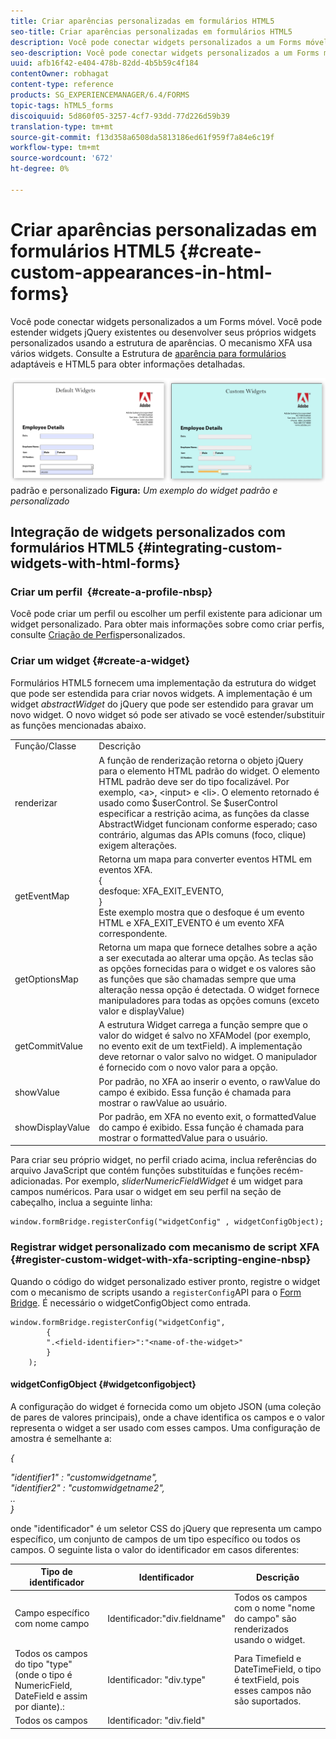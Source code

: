 ```yaml
---
title: Criar aparências personalizadas em formulários HTML5
seo-title: Criar aparências personalizadas em formulários HTML5
description: Você pode conectar widgets personalizados a um Forms móvel. Você pode estender widgets jQuery existentes ou desenvolver seus próprios widgets personalizados.
seo-description: Você pode conectar widgets personalizados a um Forms móvel. Você pode estender widgets jQuery existentes ou desenvolver seus próprios widgets personalizados.
uuid: afb16f42-e404-478b-82dd-4b5b59c4f184
contentOwner: robhagat
content-type: reference
products: SG_EXPERIENCEMANAGER/6.4/FORMS
topic-tags: hTML5_forms
discoiquuid: 5d860f05-3257-4cf7-93dd-77d226d59b39
translation-type: tm+mt
source-git-commit: f13d358a6508da5813186ed61f959f7a84e6c19f
workflow-type: tm+mt
source-wordcount: '672'
ht-degree: 0%

---
```



# Criar aparências personalizadas em formulários HTML5 {#create-custom-appearances-in-html-forms}

Você pode conectar widgets personalizados a um Forms móvel. Você pode estender widgets jQuery existentes ou desenvolver seus próprios widgets personalizados usando a estrutura de aparências. O mecanismo XFA usa vários widgets. Consulte a Estrutura de [aparência para formulários](/help/forms/using/introduction-widgets.md) adaptáveis e HTML5 para obter informações detalhadas.

![Um exemplo do widget](assets/custom-widgets.jpg)padrão e personalizado **Figura:** *Um exemplo do widget padrão e personalizado*

## Integração de widgets personalizados com formulários HTML5 {#integrating-custom-widgets-with-html-forms}

### Criar um perfil  {#create-a-profile-nbsp}

Você pode criar um perfil ou escolher um perfil existente para adicionar um widget personalizado. Para obter mais informações sobre como criar perfis, consulte [Criação de Perfis](/help/forms/using/custom-profile.md)personalizados.

### Criar um widget {#create-a-widget}

Formulários HTML5 fornecem uma implementação da estrutura do widget que pode ser estendida para criar novos widgets. A implementação é um widget *abstractWidget* do jQuery que pode ser estendido para gravar um novo widget. O novo widget só pode ser ativado se você estender/substituir as funções mencionadas abaixo.

<table> 
 <tbody> 
  <tr> 
   <td>Função/Classe</td> 
   <td>Descrição</td> 
  </tr> 
  <tr> 
   <td>renderizar</td> 
   <td>A função de renderização retorna o objeto jQuery para o elemento HTML padrão do widget. O elemento HTML padrão deve ser do tipo focalizável. Por exemplo, &lt;a&gt;, &lt;input&gt; e &lt;li&gt;. O elemento retornado é usado como $userControl. Se $userControl especificar a restrição acima, as funções da classe AbstractWidget funcionam conforme esperado; caso contrário, algumas das APIs comuns (foco, clique) exigem alterações. </td> 
  </tr> 
  <tr> 
   <td>getEventMap</td> 
   <td>Retorna um mapa para converter eventos HTML em eventos XFA. <br /> {<br /> desfoque: XFA_EXIT_EVENTO,<br /> }<br /> Este exemplo mostra que o desfoque é um evento HTML e XFA_EXIT_EVENTO é um evento XFA correspondente. </td> 
  </tr> 
  <tr> 
   <td>getOptionsMap</td> 
   <td>Retorna um mapa que fornece detalhes sobre a ação a ser executada ao alterar uma opção. As teclas são as opções fornecidas para o widget e os valores são as funções que são chamadas sempre que uma alteração nessa opção é detectada. O widget fornece manipuladores para todas as opções comuns (exceto valor e displayValue)</td> 
  </tr> 
  <tr> 
   <td>getCommitValue</td> 
   <td>A estrutura Widget carrega a função sempre que o valor do widget é salvo no XFAModel (por exemplo, no evento exit de um textField). A implementação deve retornar o valor salvo no widget. O manipulador é fornecido com o novo valor para a opção.</td> 
  </tr> 
  <tr> 
   <td>showValue</td> 
   <td>Por padrão, no XFA ao inserir o evento, o rawValue do campo é exibido. Essa função é chamada para mostrar o rawValue ao usuário. </td> 
  </tr> 
  <tr> 
   <td>showDisplayValue</td> 
   <td>Por padrão, em XFA no evento exit, o formattedValue do campo é exibido. Essa função é chamada para mostrar o formattedValue para o usuário. </td> 
  </tr> 
 </tbody> 
</table>

Para criar seu próprio widget, no perfil criado acima, inclua referências do arquivo JavaScript que contém funções substituídas e funções recém-adicionadas. Por exemplo, *sliderNumericFieldWidget* é um widget para campos numéricos. Para usar o widget em seu perfil na seção de cabeçalho, inclua a seguinte linha:

```
window.formBridge.registerConfig("widgetConfig" , widgetConfigObject);
```

### Registrar widget personalizado com mecanismo de script XFA  {#register-custom-widget-with-xfa-scripting-engine-nbsp}

Quando o código do widget personalizado estiver pronto, registre o widget com o mecanismo de scripts usando a `registerConfig`API para o [Form Bridge](/help/forms/using/form-bridge-apis.md). É necessário o widgetConfigObject como entrada.

```
window.formBridge.registerConfig("widgetConfig",
        {
        ".<field-identifier>":"<name-of-the-widget>"
        }
    );
```

#### widgetConfigObject {#widgetconfigobject}

A configuração do widget é fornecida como um objeto JSON (uma coleção de pares de valores principais), onde a chave identifica os campos e o valor representa o widget a ser usado com esses campos. Uma configuração de amostra é semelhante a:

*{*

*&quot;identifier1&quot; : &quot;customwidgetname&quot;,\
&quot;identifier2&quot; : &quot;customwidgetname2&quot;,\
..\
}*

onde &quot;identificador&quot; é um seletor CSS do jQuery que representa um campo específico, um conjunto de campos de um tipo específico ou todos os campos. O seguinte lista o valor do identificador em casos diferentes:

| Tipo de identificador | Identificador | Descrição |
|---|---|---|
| Campo específico com nome campo | Identificador:&quot;div.fieldname&quot; | Todos os campos com o nome &quot;nome do campo&quot; são renderizados usando o widget. |
| Todos os campos do tipo &quot;type&quot; (onde o tipo é NumericField, DateField e assim por diante).: | Identificador: &quot;div.type&quot; | Para Timefield e DateTimeField, o tipo é textField, pois esses campos não são suportados. |
| Todos os campos | Identificador: &quot;div.field&quot; |  |
